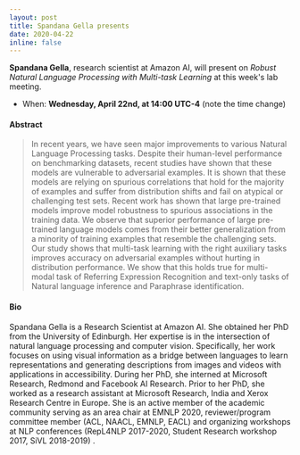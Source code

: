 ```yaml
---
layout: post
title: Spandana Gella presents 
date: 2020-04-22
inline: false 
---
```


**Spandana Gella**, research scientist at Amazon AI, will present on *Robust Natural Language Processing with Multi-task Learning* at this week's lab meeting. 

- When: **Wednesday, April 22nd, at 14:00 UTC-4** (note the time change)

#### Abstract
<blockquote>
In recent years, we have seen major improvements to various Natural Language Processing tasks. Despite their human-level performance on benchmarking datasets, recent studies have shown that these models are vulnerable to adversarial examples. It is shown that these models are relying on spurious correlations that hold for the majority of examples and suffer from distribution shifts and fail on atypical or challenging test sets. Recent work has shown that large pre-trained models improve model robustness to spurious associations in the training data.  We observe that superior performance of large pre-trained language models comes from their better generalization from a minority of training examples that resemble the challenging sets. Our study shows that multi-task learning with the right auxiliary tasks improves accuracy on adversarial examples without hurting in distribution performance. We show that this holds true for multi-modal task of Referring Expression Recognition and text-only tasks of Natural language inference and Paraphrase identification.
</blockquote>

#### Bio
Spandana Gella is a Research Scientist at Amazon AI. She obtained her PhD from the University of Edinburgh. Her expertise is in the intersection of natural language processing and computer vision. Specifically, her work focuses on using visual information as a bridge between languages to learn representations and generating descriptions from images and videos with applications in accessibility. During her PhD, she interned at Microsoft Research, Redmond and Facebook AI Research. Prior to her PhD, she worked as a research assistant at Microsoft Research, India and Xerox Research Centre in Europe. She is an active member of the academic community serving as an area chair at EMNLP 2020, reviewer/program committee member (ACL, NAACL, EMNLP, EACL) and organizing workshops at NLP conferences (RepL4NLP 2017-2020,  Student Research workshop 2017, SiVL 2018-2019) . 